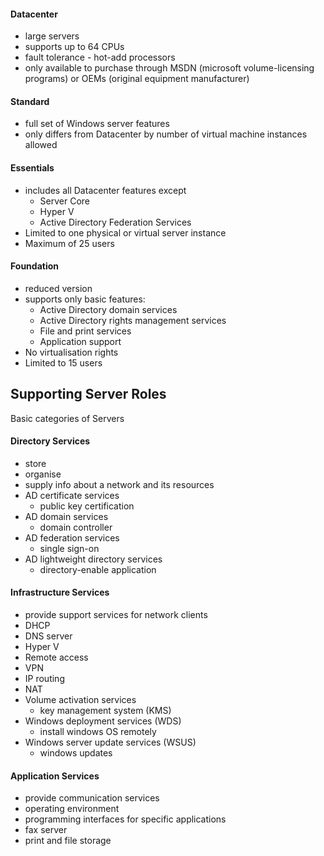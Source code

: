 #### Datacenter
- large servers
- supports up to 64 CPUs
- fault tolerance - hot-add processors
- only available to purchase through MSDN (microsoft volume-licensing programs) or OEMs (original equipment manufacturer)

#### Standard
- full set of Windows server features
- only differs from Datacenter by number of virtual machine instances allowed

#### Essentials
- includes all Datacenter features except
	- Server Core
	- Hyper V
	- Active Directory Federation Services
- Limited to one physical or virtual server instance
- Maximum of 25 users

#### Foundation
- reduced version
- supports only basic features:
	- Active Directory domain services
	- Active Directory rights management services
	- File and print services
	- Application support
- No virtualisation rights
- Limited to 15 users

## Supporting Server Roles
Basic categories of Servers

#### Directory Services
- store
- organise
- supply info about a network and its resources
- AD certificate services
	- public key certification
- AD domain services
	- domain controller
- AD federation services
	- single sign-on
- AD lightweight directory services
	- directory-enable application

#### Infrastructure Services
- provide support services for network clients
- DHCP
- DNS server
- Hyper V
- Remote access
- VPN
- IP routing
- NAT
- Volume activation services
	- key management system (KMS)
- Windows deployment services (WDS)
	- install windows OS remotely
- Windows server update services (WSUS)
	- windows updates

#### Application Services
- provide communication services
- operating environment
- programming interfaces for specific applications
- fax server
- print and file storage